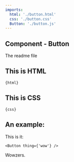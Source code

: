 ```yaml
---
imports: 
  html: './button.html'
  css: './button.css'
  Button: './button.js'
---
```


## Component - Button

The readme file

## This is HTML

```render html
{html}
```

## This is CSS

```render css
{css}
```

## An example:

This is it:

```render html
<Button thing={'wow'} />
```

Wowzers.

